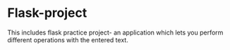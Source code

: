 # Flask-project
This includes flask practice project- an application which lets you perform different operations with the entered text.
